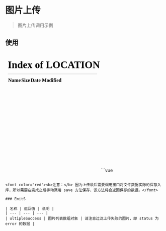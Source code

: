 <!--
 * @Description: 
 * @Autor: weiwei
 * @Date: 2021-06-25 16:07:21
 * @LastEditTime: 2021-06-28 21:15:59
 * @LastEditors: weiwei
-->
# 图片上传
> 图片上传调用示例

## 使用

<iframe src="/#/uploadImage" frameborder="0" height="380px">map</iframe>
```vue
<template>
  <div>
    <upload @ultipleSuccess="handleSuccess" :maxImg="5" ref="uploadImage"></upload>
  </div>
</template>

<script>
import { Upload } from '@handday/components'
export default {
  name: 'UploadImage',
  components: {
    Upload
  },
  methods: {
    handleSuccess(item) {
      console.log(item)
    },
    handleSubmit () {
      this.$refs.uploadImage.save((status, result) => {
        if (status) {
          console.log('保存成功', result)
        } else {
          console.log('保存失败')
        }
      })
    }
  }
}
</script>
```

<font color="red"><b>注意：</b> 因为上传最后需要调用接口将文件数据实际的保存入库，所以需要在完成之后手动调用 save 方法保存，该方法将会返回保存的数据。</font>

### EmitS

| 名称 | 返回值 | 说明 |
| --- | --- | --- |
| ultipleSuccess | 图片列表数组对象 | 请注意过滤上传失败的图片，即 status 为 error 的数据 |